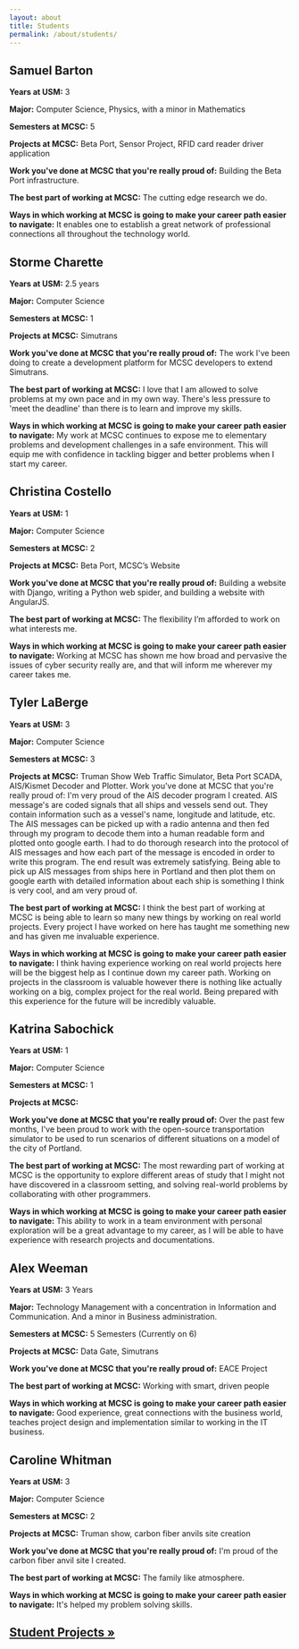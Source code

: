 ```yaml
---
layout: about
title: Students
permalink: /about/students/
---
```


<h2>Samuel Barton</h2>

<p><strong>Years at USM:</strong> 3</p>
<p><strong>Major:</strong> Computer Science, Physics, with a minor in Mathematics</p>
<p><strong>Semesters at MCSC:</strong> 5</p>
<p><strong>Projects at MCSC:</strong> Beta Port, Sensor Project, RFID card reader driver application</p>
<p><strong>Work you've done at MCSC that you're really proud of:</strong> Building the Beta Port infrastructure.</p>
<p><strong>The best part of working at MCSC:</strong> The cutting edge research we do.</p>
<p><strong>Ways in which working at MCSC is going to make your career path easier to navigate:</strong> It enables one to establish a great network of professional connections all throughout the technology world.</p>


<h2>Storme Charette</h2>

<p><strong>Years at USM:</strong> 2.5 years</p>
<p><strong>Major:</strong> Computer Science</p>
<p><strong>Semesters at MCSC:</strong> 1</p>
<p><strong>Projects at MCSC:</strong> Simutrans</p>
<p><strong>Work you've done at MCSC that you're really proud of:</strong> The work I've been doing to create a development platform for MCSC developers to extend Simutrans.</p>
<p><strong>The best part of working at MCSC:</strong> I love that I am allowed to solve problems at my own pace and in my own way. There's less pressure to 'meet the deadline' than there is to learn and improve my skills.</p>
<p><strong>Ways in which working at MCSC is going to make your career path easier to navigate:</strong> My work at MCSC continues to expose me to elementary problems and development challenges in a safe environment. This will equip me with confidence in tackling bigger and better problems when I start my career. </p>


<h2>Christina Costello</h2>

<p><strong>Years at USM:</strong> 1</p>
<p><strong>Major:</strong> Computer Science</p>
<p><strong>Semesters at MCSC:</strong> 2</p>
<p><strong>Projects at MCSC:</strong> Beta Port, MCSC’s Website</p>
<p><strong>Work you've done at MCSC that you're really proud of:</strong> Building a website with Django, writing a Python web spider, and building a website with AngularJS.</p>
<p><strong>The best part of working at MCSC:</strong> The flexibility I’m afforded to work on what interests me.</p>
<p><strong>Ways in which working at MCSC is going to make your career path easier to navigate:</strong> Working at MCSC has shown me how broad and pervasive the issues of cyber security really are, and that will inform me wherever my career takes me. </p>


<h2>Tyler LaBerge</h2>

<p><strong>Years at USM:</strong> 3</p>
<p><strong>Major:</strong> Computer Science</p>
<p><strong>Semesters at MCSC:</strong> 3</p>
<p><strong>Projects at MCSC:</strong> Truman Show Web Traffic Simulator, Beta Port SCADA, AIS/Kismet Decoder and Plotter. 
Work you've done at MCSC that you're really proud of: I'm very proud of the AIS decoder program I created. AIS message's are coded signals that all ships and vessels send out. They contain information such as a vessel's name, longitude and latitude, etc. The AIS messages can be picked up with a radio antenna and then fed through my program to decode them into a human readable form and plotted onto google earth. I had to do thorough research into the protocol of AIS messages and how each part of the message is encoded in order to write this program. The end result was extremely satisfying. Being able to pick up AIS messages from ships here in Portland and then plot them on google earth with detailed information about each ship is something I think is very cool, and am very proud of.</p>
<p><strong>The best part of working at MCSC:</strong> I think the best part of working at MCSC is being able to learn so many new things by working on real world projects. Every project I have worked on here has taught me something new and has given me invaluable experience.</p>
<p><strong>Ways in which working at MCSC is going to make your career path easier to navigate:</strong> I think having experience working on real world projects here will be the biggest help as I continue down my career path. Working on projects in the classroom is valuable however there is nothing like actually working on a big, complex project for the real world. Being prepared with this experience for the future will be incredibly valuable.</p>


<h2>Katrina Sabochick</h2>

<p><strong>Years at USM:</strong> 1</p>
<p><strong>Major:</strong> Computer Science</p>
<p><strong>Semesters at MCSC:</strong> 1</p>
<p><strong>Projects at MCSC: </strong></p>
<p><strong>Work you've done at MCSC that you're really proud of:</strong> Over the past few months, I've been proud to work with the open-source transportation simulator to be used to run scenarios of different situations on a model of the city of Portland.</p>
<p><strong>The best part of working at MCSC:</strong> The most rewarding part of working at MCSC is the opportunity to explore different areas of study that I might not have discovered in a classroom setting, and solving real-world problems by collaborating with other programmers.</p>
<p><strong>Ways in which working at MCSC is going to make your career path easier to navigate:</strong> This ability to work in a team environment with personal exploration will be a great advantage to my career, as I will be able to have experience with research projects and documentations.</p>


<h2>Alex Weeman</h2>

<p><strong>Years at USM:</strong> 3 Years</p>
<p><strong>Major:</strong> Technology Management with a concentration in Information and Communication. And a minor in Business administration.</p>
<p><strong>Semesters at MCSC:</strong> 5 Semesters (Currently on 6)</p>
<p><strong>Projects at MCSC:</strong> Data Gate, Simutrans</p>
<p><strong>Work you've done at MCSC that you're really proud of:</strong> EACE Project</p>
<p><strong>The best part of working at MCSC:</strong> Working with smart, driven people</p>
<p><strong>Ways in which working at MCSC is going to make your career path easier to navigate:</strong> Good experience, great connections with the business world, teaches project design and implementation similar to working in the IT business.</p>


<h2>Caroline Whitman</h2>

<p><strong>Years at USM:</strong> 3</p>
<p><strong>Major:</strong> Computer Science</p>
<p><strong>Semesters at MCSC:</strong> 2</p>
<p><strong>Projects at MCSC:</strong> Truman show, carbon fiber anvils site creation</p>
<p><strong>Work you've done at MCSC that you're really proud of:</strong> I'm proud of the carbon fiber anvil site I created.
<p><strong>The best part of working at MCSC:</strong> The family like atmosphere.</p>
<p><strong>Ways in which working at MCSC is going to make your career path easier to navigate:</strong> It's helped my problem solving skills. </p>

<h2><a href="http://maine-cyber-security.github.io/what-we-do/student-projects">Student Projects &raquo;</a>



